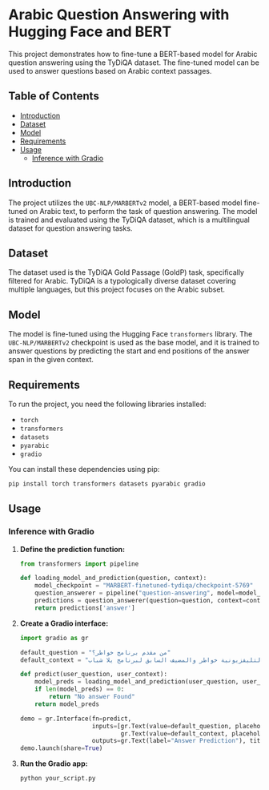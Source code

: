 # Arabic Question Answering with Hugging Face and BERT

This project demonstrates how to fine-tune a BERT-based model for Arabic question answering using the TyDiQA dataset. The fine-tuned model can be used to answer questions based on Arabic context passages.

## Table of Contents

- [Introduction](#introduction)
- [Dataset](#dataset)
- [Model](#model)
- [Requirements](#requirements)
- [Usage](#usage)
  - [Inference with Gradio](#inference-with-gradio)

## Introduction

The project utilizes the `UBC-NLP/MARBERTv2` model, a BERT-based model fine-tuned on Arabic text, to perform the task of question answering. The model is trained and evaluated using the TyDiQA dataset, which is a multilingual dataset for question answering tasks.

## Dataset

The dataset used is the TyDiQA Gold Passage (GoldP) task, specifically filtered for Arabic. TyDiQA is a typologically diverse dataset covering multiple languages, but this project focuses on the Arabic subset.

## Model

The model is fine-tuned using the Hugging Face `transformers` library. The `UBC-NLP/MARBERTv2` checkpoint is used as the base model, and it is trained to answer questions by predicting the start and end positions of the answer span in the given context.

## Requirements

To run the project, you need the following libraries installed:

- `torch`
- `transformers`
- `datasets`
- `pyarabic`
- `gradio`

You can install these dependencies using pip:

```bash
pip install torch transformers datasets pyarabic gradio
```

## Usage

### Inference with Gradio

1. **Define the prediction function:**

    ```python
    from transformers import pipeline

    def loading_model_and_prediction(question, context):
        model_checkpoint = "MARBERT-finetuned-tydiqa/checkpoint-5769"
        question_answerer = pipeline("question-answering", model=model_checkpoint)
        predictions = question_answerer(question=question, context=context)
        return predictions['answer']
    ```

2. **Create a Gradio interface:**

    ```python
    import gradio as gr

    default_question = "من مقدم برنامج خواطر؟"
    default_context = "أحمد مازن أحمد أسعد الشقيري (19 يوليو 1973م، جدة) إعلامي سعودي من أصول فلسطينية بدأ بتقديم برامج فكرية اجتماعية ومضيف السلسلة التليفزيونية خواطر والمضيف السابق لبرنامج يلا شباب..."

    def predict(user_question, user_context):
        model_preds = loading_model_and_prediction(user_question, user_context)
        if len(model_preds) == 0:
            return "No answer Found"
        return model_preds

    demo = gr.Interface(fn=predict,
                        inputs=[gr.Text(value=default_question, placeholder="Arabic Question Text", label="Arabic Question Text"),
                                gr.Text(value=default_context, placeholder="Arabic Context Text", label="Arabic Context Text")],
                        outputs=gr.Text(label="Answer Prediction"), title="Arabic Question Answering", allow_flagging=False)
    demo.launch(share=True)
    ```

3. **Run the Gradio app:**

    ```bash
    python your_script.py
    ```
